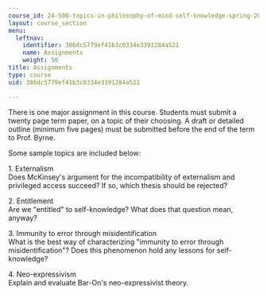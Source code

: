 ```yaml
---
course_id: 24-500-topics-in-philosophy-of-mind-self-knowledge-spring-2005
layout: course_section
menu:
  leftnav:
    identifier: 386dc5779ef41b3c0334e3391284a521
    name: Assignments
    weight: 50
title: Assignments
type: course
uid: 386dc5779ef41b3c0334e3391284a521

---
```


There is one major assignment in this course. Students must submit a twenty page term paper, on a topic of their choosing. A draft or detailed outline (minimum five pages) must be submitted before the end of the term to Prof. Byrne.

Some sample topics are included below:

1\. Externalism  
Does McKinsey's argument for the incompatibility of externalism and privileged access succeed? If so, which thesis should be rejected?

2\. Entitlement  
Are we "entitled" to self-knowledge? What does that question mean, anyway?

3\. Immunity to error through misidentification  
What is the best way of characterizing "immunity to error through misidentification"? Does this phenomenon hold any lessons for self-knowledge?

4\. Neo-expressivism  
Explain and evaluate Bar-On's neo-expressivist theory.
